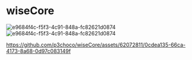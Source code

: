 # wiseCore

![e9684f4c-f5f3-4c91-848a-fc82621d0874](https://github.com/p3choco/wiseCore/assets/62072811/e3c68d90-57ea-43ac-9632-a3829b657eec)
![e9684f4c-f5f3-4c91-848a-fc82621d0874](https://github.com/p3choco/wiseCore/assets/62072811/31d34556-5a97-474f-8763-806770b42d64)


https://github.com/p3choco/wiseCore/assets/62072811/0cdea135-66ca-4173-8a68-0d97c083149f

